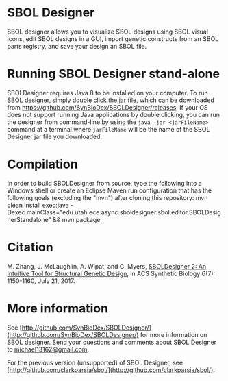 SBOL Designer
=============

SBOL designer allows you to visualize SBOL designs using SBOL visual icons, edit SBOL designs 
in a GUI, import genetic constructs from an SBOL parts registry, and save your design an SBOL file.

Running SBOL Designer stand-alone
=================================

SBOLDesigner requires Java 8 to be installed on your computer. To run SBOL designer, 
simply double click the jar file, which can be downloaded from https://github.com/SynBioDex/SBOLDesigner/releases. If your OS does not support running Java applications by double clicking, you can run the designer from command-line by using the `java -jar <jarFileName>` command at a terminal where `jarFileName` will be the name of the SBOL Designer jar file you
downloaded.

Compilation
=================================

In order to build SBOLDesigner from source, type the following into a Windows shell or create an Eclipse Maven run configuration that has the following goals (excluding the "mvn") after cloning this repository:
mvn clean install exec:java -Dexec.mainClass="edu.utah.ece.async.sboldesigner.sbol.editor.SBOLDesignerStandalone" && mvn package

Citation
========

M. Zhang, J. McLaughlin, A. Wipat, and C. Myers, [SBOLDesigner 2: An Intuitive Tool for Structural Genetic Design](https://pubs.acs.org/doi/abs/10.1021/acssynbio.6b00275), in ACS Synthetic Biology 6(7): 1150-1160, July 21, 2017.

More information
================

See [http://github.com/SynBioDex/SBOLDesigner/](http://github.com/SynBioDex/SBOLDesigner/) for more information on SBOL designer. Send your questions and comments about SBOL Designer to [michael13162@gmail.com](mailto:michael13162@gmail.com).

For the previous version (unsupported) of SBOL Designer, see [http://github.com/clarkparsia/sbol/](http://github.com/clarkparsia/sbol/).
